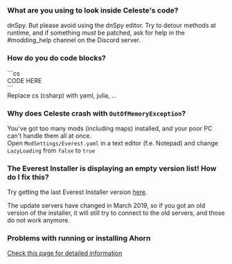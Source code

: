 ### What are you using to look inside Celeste's code?
dnSpy. But please avoid using the dnSpy editor. Try to detour methods at runtime, and if something _must_ be patched, ask for help in the #modding_help channel on the Discord server.

### How do you do code blocks?
\`\`\`cs  
CODE HERE  
\`\`\`  
Replace cs (csharp) with yaml, julia, ...

### Why does Celeste crash with `OutOfMemoryException`?
You've got too many mods (including maps) installed, and your poor PC can't handle them all at once.  
Open `ModSettings/Everest.yaml` in a text editor (f.e. Notepad) and change `LazyLoading` from `false` to `true`

### The Everest Installer is displaying an empty version list! How do I fix this?

Try getting the last Everest Installer version [here](https://gamebanana.com/tools/download/6449). 

The update servers have changed in March 2019, so if you got an old version of the installer, it will still try to connect to the old servers, and those do not work anymore.

### Problems with running or installing Ahorn
[Check this page for detailed information](Ahorn-Installation-Help)